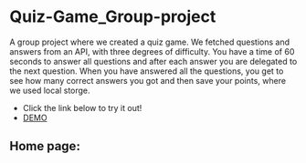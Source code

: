 # Quiz-Game_Group-project
A group project where we created a quiz game. We fetched questions and answers from an API, with three degrees of difficulty. You have a time of 60 seconds to answer all questions and after each answer you are delegated to the next question. When you have answered all the questions, you get to see how many correct answers you got and then save your points, where we used local storge.

* Click the link below to try it out!
* [DEMO](https://quiz-gamejs.netlify.app/)

## Home page:
![]()

